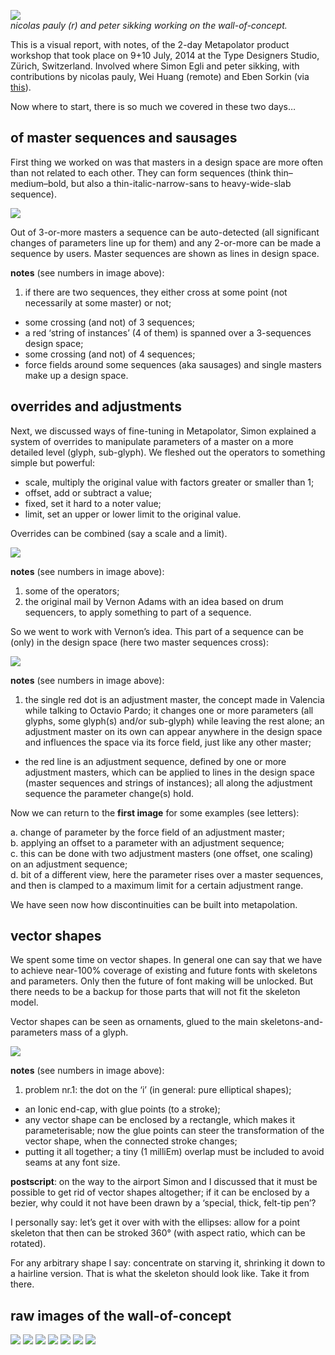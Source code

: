 ![](http://mmiworks.net/metapolator/allwall.jpg)
<br/>_nicolas pauly (r) and peter sikking working on the wall-of-concept._

This is a visual report, with notes, of the 2-day Metapolator product workshop that took place on 9+10 July, 2014 at the Type Designers Studio, Zürich, Switzerland. Involved where Simon Egli and peter sikking, with contributions by nicolas pauly, Wei Huang (remote) and Eben Sorkin (via [this](https://plus.google.com/106288796449831139244/posts/W874iEgTcxM)).

Now where to start, there is so much we covered in these two days…

## of master sequences and sausages
First thing we worked on was that masters in a design space are more often than not related to each other. They can form sequences (think thin–medium–bold, but also a thin-italic-narrow-sans to heavy-wide-slab sequence).

![](http://mmiworks.net/metapolator/sequences2.jpg)

Out of 3-or-more masters a sequence can be auto-detected (all significant changes of parameters line up for them) and any 2-or-more can be made a sequence by users. Master sequences are shown as lines in design space.

**notes** (see numbers in image above):

1. if there are two sequences, they either cross at some point (not necessarily at some master) or not;
* some crossing (and not) of 3 sequences;
* a red ‘string of instances’ (4 of them) is spanned over a 3-sequences design space;
* some crossing (and not) of 4 sequences;
* force fields around some sequences (aka sausages) and single masters make up a design space.

## overrides and adjustments
Next, we discussed ways of fine-tuning in Metapolator, Simon explained a system of overrides to manipulate parameters of a master on a more detailed level (glyph, sub-glyph). We fleshed out the operators to something simple but powerful:

* scale, multiply the original value with factors greater or smaller than 1;
* offset, add or subtract a value;
* fixed, set it hard to a noter value;
* limit, set an upper or lower limit to the original value.

Overrides can be combined (say a scale and a limit).

![](http://mmiworks.net/metapolator/overrides.jpg)

**notes** (see numbers in image above):

1. some of the operators;
2. the original mail by Vernon Adams with an idea based on drum sequencers, to apply something to part of a sequence.

So we went to work with Vernon’s idea. This part of a sequence can be (only) in the design space (here two master sequences cross):

![](http://mmiworks.net/metapolator/adjustment.jpg)

**notes** (see numbers in image above):

1. the single red dot is an adjustment master, the concept made in Valencia while talking to Octavio Pardo; it changes one or more parameters (all glyphs, some glyph(s) and/or sub-glyph) while leaving the rest alone; an adjustment master on its own can appear anywhere in the design space and influences the space via its force field, just like any other master;
* the red line is an adjustment sequence, defined by one or more adjustment masters, which can be applied to lines in the design space (master sequences and strings of instances); all along the adjustment sequence the parameter change(s) hold.

Now we can return to the **first image** for some examples (see letters):

a. change of parameter by the force field of an adjustment master;<br/>
b. applying an offset to a parameter with an adjustment sequence;<br/>
c. this can be done with two adjustment masters (one offset, one scaling) on an adjustment sequence;<br/>
d. bit of a different view, here the parameter rises over a master sequences, and then is clamped to a maximum limit for a certain adjustment range.

We have seen now how discontinuities can be built into metapolation.

## vector shapes
We spent some time on vector shapes. In general one can say that we have to achieve near-100% coverage of existing and future fonts with skeletons and parameters. Only then the future of font making will be unlocked. But there needs to be a backup for those parts that will not fit the skeleton model.

Vector shapes can be seen as ornaments, glued to the main skeletons-and-parameters mass of a glyph.

![](http://mmiworks.net/metapolator/shapes.jpg)

**notes** (see numbers in image above):

1. problem nr.1: the dot on the ‘i’ (in general: pure elliptical shapes);
* an Ionic end-cap, with glue points (to a stroke);
* any vector shape can be enclosed by a rectangle, which makes it parameterisable; now the glue points can steer the transformation of the vector shape, when the connected stroke changes;
* putting it all together; a tiny (1 milliEm) overlap must be included to avoid seams at any font size.

**postscript**: on the way to the airport Simon and I discussed that it must be possible to get rid of vector shapes altogether; if it can be enclosed by a bezier, why could it not have been drawn by a ‘special, thick, felt-tip pen’?

I personally say: let’s get it over with with the ellipses: allow for a point skeleton that then can be stroked 360° (with aspect ratio, which can be rotated).

For any arbitrary shape I say: concentrate on starving it, shrinking it down to a hairline version. That is what the skeleton should look like. Take it from there.

## raw images of the wall-of-concept
![](http://mmiworks.net/metapolator/photo01.jpg)
![](http://mmiworks.net/metapolator/photo02.jpg)
![](http://mmiworks.net/metapolator/photo03.jpg)
![](http://mmiworks.net/metapolator/photo04.jpg)
![](http://mmiworks.net/metapolator/photo05.jpg)
![](http://mmiworks.net/metapolator/photo06.jpg)
![](http://mmiworks.net/metapolator/photo07.jpg)